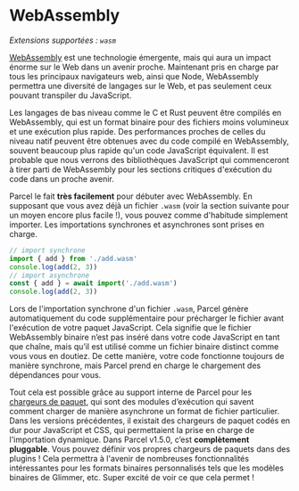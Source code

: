 # WebAssembly

_Extensions supportées : `wasm`_

[WebAssembly](https://webassembly.org) est une technologie émergente, mais qui aura un impact énorme sur le Web dans un avenir proche. Maintenant pris en charge par tous les principaux navigateurs web, ainsi que Node, WebAssembly permettra une diversité de langages sur le Web, et pas seulement ceux pouvant transpiler du JavaScript.

Les langages de bas niveau comme le C et Rust peuvent être compilés en WebAssembly, qui est un format binaire pour des fichiers moins volumineux et une exécution plus rapide. Des performances proches de celles du niveau natif peuvent être obtenues avec du code compilé en WebAssembly, souvent beaucoup plus rapide qu'un code JavaScript équivalent. Il est probable que nous verrons des bibliothèques JavaScript qui commenceront à tirer parti de WebAssembly pour les sections critiques d'exécution du code dans un proche avenir.

Parcel le fait **très facilement** pour débuter avec WebAssembly. En supposant que vous avez déjà un fichier `.wasm` (voir la section suivante pour un moyen encore plus facile !), vous pouvez comme d'habitude simplement importer. Les importations synchrones et asynchrones sont prises en charge.

```js
// import synchrone
import { add } from './add.wasm'
console.log(add(2, 3))
// import asynchrone
const { add } = await import('./add.wasm')
console.log(add(2, 3))
```

Lors de l'importation synchrone d'un fichier `.wasm`, Parcel génère automatiquement du code supplémentaire pour précharger le fichier avant l'exécution de votre paquet JavaScript. Cela signifie que le fichier WebAssembly binaire n’est pas inséré dans votre code JavaScript en tant que chaîne, mais qu’il est utilisé comme un fichier binaire distinct comme vous vous en doutiez. De cette manière, votre code fonctionne toujours de manière synchrone, mais Parcel prend en charge le chargement des dépendances pour vous.

Tout cela est possible grâce au support interne de Parcel pour les [chargeurs de paquet](https://github.com/parcel-bundler/parcel/pull/565), qui sont des modules d’exécution qui savent comment charger de manière asynchrone un format de fichier particulier. Dans les versions précédentes, il existait des chargeurs de paquet codés en dur pour JavaScript et CSS, qui permettaient la prise en charge de l'importation dynamique. Dans Parcel v1.5.0, c’est **complètement pluggable**. Vous pouvez définir vos propres chargeurs de paquets dans des plugins ! Cela permettra à l'avenir de nombreuses fonctionnalités intéressantes pour les formats binaires personnalisés tels que les modèles binaires de Glimmer, etc. Super excité de voir ce que cela permet !
